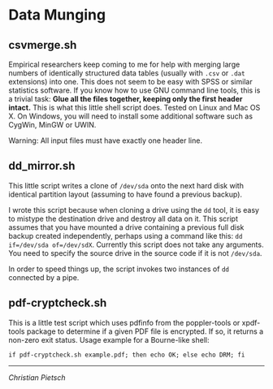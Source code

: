 Data Munging
============


csvmerge.sh
-----------

Empirical researchers keep coming to me for help with merging large numbers of
identically structured data tables (usually with `.csv` or `.dat` extensions) into
one. This does not seem to be easy with SPSS or similar statistics software. If
you know how to use GNU command line tools, this is a trivial task:
**Glue all the files together, keeping only the first header intact.**
This is what this little shell script does. Tested on Linux and Mac OS X. On
Windows, you will need to install some additional software such as CygWin,
MinGW or UWIN.

Warning: All input files must have exactly one header line.


dd_mirror.sh
------------

This little script writes a clone of `/dev/sda` onto the next hard disk with
identical partition layout (assuming to have found a previous backup).

I wrote this script because when cloning a drive using the `dd` tool, it is easy
to mistype the destination drive and destroy all data on it. This script
assumes that you have mounted a drive containing a previous full disk backup
created independently, perhaps using a command like this: `dd if=/dev/sda of=/dev/sdX`.
Currently this script does not take any arguments. You need to specify the
source drive in the source code if it is not `/dev/sda`.

In order to speed things up, the script invokes two instances of `dd` connected
by a pipe.


pdf-cryptcheck.sh
-----------------

This is a little test script which uses pdfinfo from the poppler-tools
or xpdf-tools package to determine if a given PDF file is encrypted.
If so, it returns a non-zero exit status. Usage example for a
Bourne-like shell:

`if pdf-cryptcheck.sh example.pdf; then echo OK; else echo DRM; fi`


* * * * *
*Christian Pietsch*

